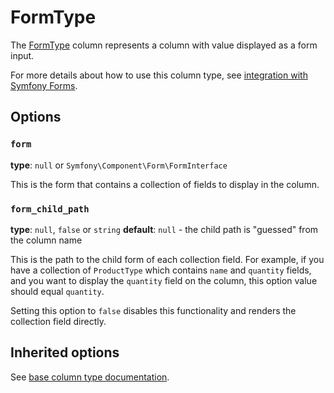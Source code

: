 # FormType

The [FormType](https://github.com/Kreyu/data-table-bundle/blob/main/src/Column/Type/FormType.php) column represents a column with value displayed as a form input.

For more details about how to use this column type, see [integration with Symfony Forms](../../../advanced/integration-with-symfony-forms.md). 

## Options

### `form`

**type**: `null` or `Symfony\Component\Form\FormInterface`

This is the form that contains a collection of fields to display in the column. 

### `form_child_path`

**type**: `null`, `false` or `string` **default**: `null` - the child path is "guessed" from the column name

This is the path to the child form of each collection field.
For example, if you have a collection of `ProductType` which contains `name` and `quantity` fields, 
and you want to display the `quantity` field on the column, this option value should equal `quantity`.

Setting this option to `false` disables this functionality and renders the collection field directly.

## Inherited options

See [base column type documentation](column.md).
